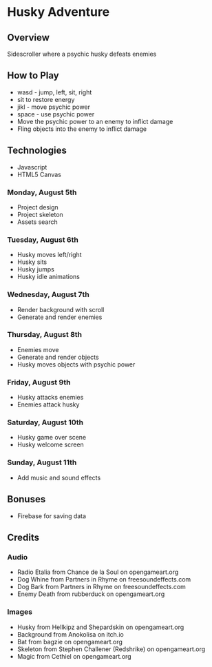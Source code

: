 # Husky Adventure

## Overview
Sidescroller where a psychic husky defeats enemies

## How to Play
* wasd - jump, left, sit, right
* sit to restore energy
* jikl - move psychic power
* space - use psychic power
* Move the psychic power to an enemy to inflict damage
* Fling objects into the enemy to inflict damage

## Technologies
* Javascript
* HTML5 Canvas

### Monday, August 5th
* Project design
* Project skeleton
* Assets search

### Tuesday, August 6th
* Husky moves left/right
* Husky sits
* Husky jumps
* Husky idle animations

### Wednesday, August 7th
* Render background with scroll
* Generate and render enemies

### Thursday, August 8th
* Enemies move
* Generate and render objects
* Husky moves objects with psychic power

### Friday, August 9th
* Husky attacks enemies
* Enemies attack husky

### Saturday, August 10th
* Husky game over scene
* Husky welcome screen

### Sunday, August 11th
* Add music and sound effects

## Bonuses
* Firebase for saving data

## Credits
### Audio
* Radio Etalia from Chance de la Soul on opengameart.org
* Dog Whine from Partners in Rhyme on freesoundeffects.com
* Dog Bark from Partners in Rhyme on freesoundeffects.com
* Enemy Death from rubberduck on opengameart.org
### Images
* Husky from Hellkipz and Shepardskin on opengameart.org
* Background from Anokolisa on itch.io
* Bat from bagzie on opengameart.org
* Skeleton from Stephen Challener (Redshrike) on opengameart.org
* Magic from Cethiel on opengameart.org

